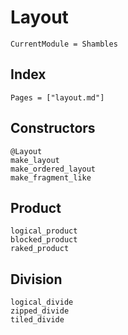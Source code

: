 # Layout 

```@meta
CurrentModule = Shambles
```
## Index

```@index
Pages = ["layout.md"]
```

## Constructors
```@docs
@Layout
make_layout
make_ordered_layout
make_fragment_like
```

## Product
```@docs
logical_product
blocked_product
raked_product
```

## Division 
```@docs
logical_divide
zipped_divide
tiled_divide
```